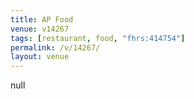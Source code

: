 ```yaml
---
title: AP Food
venue: v14267
tags: [restaurant, food, "fhrs:414754"]
permalink: /v/14267/
layout: venue
---
```

null